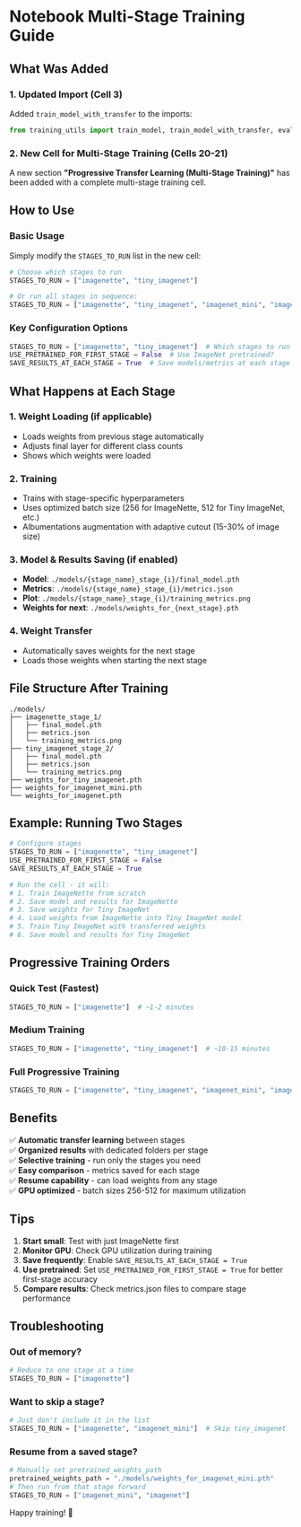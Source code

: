 # Notebook Multi-Stage Training Guide

## What Was Added

### 1. Updated Import (Cell 3)
Added `train_model_with_transfer` to the imports:
```python
from training_utils import train_model, train_model_with_transfer, evaluate_model, MetricsTracker
```

### 2. New Cell for Multi-Stage Training (Cells 20-21)

A new section **"Progressive Transfer Learning (Multi-Stage Training)"** has been added with a complete multi-stage training cell.

## How to Use

### Basic Usage

Simply modify the `STAGES_TO_RUN` list in the new cell:

```python
# Choose which stages to run
STAGES_TO_RUN = ["imagenette", "tiny_imagenet"]

# Or run all stages in sequence:
STAGES_TO_RUN = ["imagenette", "tiny_imagenet", "imagenet_mini", "imagenet"]
```

### Key Configuration Options

```python
STAGES_TO_RUN = ["imagenette", "tiny_imagenet"]  # Which stages to run
USE_PRETRAINED_FOR_FIRST_STAGE = False  # Use ImageNet pretrained?
SAVE_RESULTS_AT_EACH_STAGE = True  # Save models/metrics at each stage
```

## What Happens at Each Stage

### 1. **Weight Loading** (if applicable)
- Loads weights from previous stage automatically
- Adjusts final layer for different class counts
- Shows which weights were loaded

### 2. **Training**
- Trains with stage-specific hyperparameters
- Uses optimized batch size (256 for ImageNette, 512 for Tiny ImageNet, etc.)
- Albumentations augmentation with adaptive cutout (15-30% of image size)

### 3. **Model & Results Saving** (if enabled)
- **Model**: `./models/{stage_name}_stage_{i}/final_model.pth`
- **Metrics**: `./models/{stage_name}_stage_{i}/metrics.json`
- **Plot**: `./models/{stage_name}_stage_{i}/training_metrics.png`
- **Weights for next**: `./models/weights_for_{next_stage}.pth`

### 4. **Weight Transfer**
- Automatically saves weights for the next stage
- Loads those weights when starting the next stage

## File Structure After Training

```
./models/
├── imagenette_stage_1/
│   ├── final_model.pth
│   ├── metrics.json
│   └── training_metrics.png
├── tiny_imagenet_stage_2/
│   ├── final_model.pth
│   ├── metrics.json
│   └── training_metrics.png
├── weights_for_tiny_imagenet.pth
├── weights_for_imagenet_mini.pth
└── weights_for_imagenet.pth
```

## Example: Running Two Stages

```python
# Configure stages
STAGES_TO_RUN = ["imagenette", "tiny_imagenet"]
USE_PRETRAINED_FOR_FIRST_STAGE = False
SAVE_RESULTS_AT_EACH_STAGE = True

# Run the cell - it will:
# 1. Train ImageNette from scratch
# 2. Save model and results for ImageNette
# 3. Save weights for Tiny ImageNet
# 4. Load weights from ImageNette into Tiny ImageNet model
# 5. Train Tiny ImageNet with transferred weights
# 6. Save model and results for Tiny ImageNet
```

## Progressive Training Orders

### Quick Test (Fastest)
```python
STAGES_TO_RUN = ["imagenette"]  # ~1-2 minutes
```

### Medium Training
```python
STAGES_TO_RUN = ["imagenette", "tiny_imagenet"]  # ~10-15 minutes
```

### Full Progressive Training
```python
STAGES_TO_RUN = ["imagenette", "tiny_imagenet", "imagenet_mini", "imagenet"]  # Hours
```

## Benefits

✅ **Automatic transfer learning** between stages  
✅ **Organized results** with dedicated folders per stage  
✅ **Selective training** - run only the stages you need  
✅ **Easy comparison** - metrics saved for each stage  
✅ **Resume capability** - can load weights from any stage  
✅ **GPU optimized** - batch sizes 256-512 for maximum utilization  

## Tips

1. **Start small**: Test with just ImageNette first
2. **Monitor GPU**: Check GPU utilization during training
3. **Save frequently**: Enable `SAVE_RESULTS_AT_EACH_STAGE = True`
4. **Use pretrained**: Set `USE_PRETRAINED_FOR_FIRST_STAGE = True` for better first-stage accuracy
5. **Compare results**: Check metrics.json files to compare stage performance

## Troubleshooting

### Out of memory?
```python
# Reduce to one stage at a time
STAGES_TO_RUN = ["imagenette"]
```

### Want to skip a stage?
```python
# Just don't include it in the list
STAGES_TO_RUN = ["imagenette", "imagenet_mini"]  # Skip tiny_imagenet
```

### Resume from a saved stage?
```python
# Manually set pretrained_weights_path
pretrained_weights_path = "./models/weights_for_imagenet_mini.pth"
# Then run from that stage forward
STAGES_TO_RUN = ["imagenet_mini", "imagenet"]
```

Happy training! 🚀

